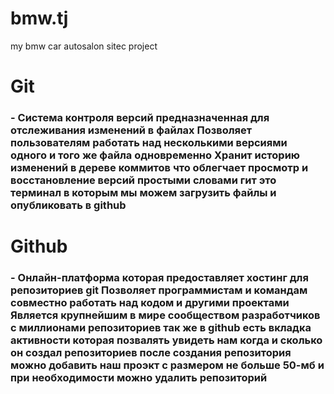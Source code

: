 # bmw.tj
my bmw car autosalon sitec project


<h1>Git </h1> <h3 color="darkblue">- Система контроля версий предназначенная для отслеживания изменений в файлах
Позволяет пользователям работать над несколькими версиями одного и того же файла одновременно
Хранит историю изменений в дереве коммитов что облегчает просмотр и восстановление версий
простыми словами гит это терминал в которым мы можем загрузить файлы и опубликовать в github</h3>

<h1>Github</h1> <h3>- Онлайн-платформа которая предоставляет хостинг для репозиториев git
Позволяет программистам и командам совместно работать над кодом и другими проектами
Является крупнейшим в мире сообществом разработчиков с миллионами репозиториев
так же в github есть вкладка активности которая позвалять увидеть нам когда и сколько он создал репозиториев
после создания репозитория можно добавить наш проэкт с размером не больше 50-мб и при необходимости можно удалить репозиторий</h3>
